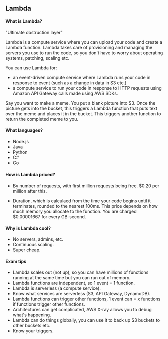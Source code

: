 ## Lambda

#### What is Lambda?
"Ultimate obstruction layer"

Lambda is a compute service where you can upload your code and create a Lambda function. Lambda takes care of provisioning and managing the servers you use to run the code, so you don't have to worry about operating systems, patching, scaling etc.

You can use Lambda for:
- an event-driven compute service where Lambda runs your code in response to event (such as a change in data in S3 etc.)
- a compute service to run your code in response to HTTP requests using Amazon API Gateway calls made using AWS SDKs.

Say you want to make a meme. You put a blank picture into S3. Once the picture gets into the bucket, this triggers a Lambda function that puts text over the meme and places it in the bucket. This triggers another function to return the completed meme to you.

#### What languages?

 - Node.js
 - Java
 - Python
 - C#
 - Go

#### How is Lambda priced?
- By number of requests, with first million requests being free. $0.20 per million after this.

- Duration, which is calculaed from the time your code begins until it terminates, rounded to the nearest 100ms. This price depends on how much memory you allocate to the function. You are charged $0.00001667 for every GB-second.

#### Why is Lambda cool?

- No servers, admins, etc.
- Continuous scaling.
- Super cheap.

#### Exam tips

- Lambda scales out (not up), so you can have millions of functions running at the same time but you can run out of memory.
- Lambda functions are independent, so 1 event = 1 function.
- Lambda is serverless (a compute service).
- Know what services are serverless (S3, API Gateway, DynamoDB).
- Lambda functions can trigger other functions, 1 event can = x functions if functions trigger other functions.
- Architectures can get complicated, AWS X-ray allows you to debug what's happening.
- Lambda can do things globally, you can use it to back up S3 buckets to other buckets etc.
- Know your triggers.
